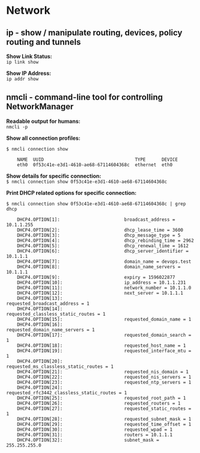 # Network

## ip - show / manipulate routing, devices, policy routing and tunnels

**Show Link Status:**  
```ip link show```  

**Show IP Address:**  
```ip addr show```  

## nmcli - command-line tool for controlling NetworkManager

**Readable output for humans:**  
```nmcli -p```  

**Show all connection profiles:**  
```
$ nmcli connection show

    NAME  UUID                                  TYPE      DEVICE
    eth0  0f53c41e-e3d1-4610-ae68-67114604368c  ethernet  eth0
```  

**Show details for specific connection:**  
```$ nmcli connection show 0f53c41e-e3d1-4610-ae68-67114604368c```   


**Print DHCP related options for specific connection:**  
```
$ nmcli connection show 0f53c41e-e3d1-4610-ae68-67114604368c | grep dhcp

    DHCP4.OPTION[1]:                        broadcast_address = 10.1.1.255
    DHCP4.OPTION[2]:                        dhcp_lease_time = 3600
    DHCP4.OPTION[3]:                        dhcp_message_type = 5
    DHCP4.OPTION[4]:                        dhcp_rebinding_time = 2962
    DHCP4.OPTION[5]:                        dhcp_renewal_time = 1612
    DHCP4.OPTION[6]:                        dhcp_server_identifier = 10.1.1.1
    DHCP4.OPTION[7]:                        domain_name = devops.test
    DHCP4.OPTION[8]:                        domain_name_servers = 10.1.1.1
    DHCP4.OPTION[9]:                        expiry = 1596022877
    DHCP4.OPTION[10]:                       ip_address = 10.1.1.231
    DHCP4.OPTION[11]:                       network_number = 10.1.1.0
    DHCP4.OPTION[12]:                       next_server = 10.1.1.1
    DHCP4.OPTION[13]:                       requested_broadcast_address = 1
    DHCP4.OPTION[14]:                       requested_classless_static_routes = 1
    DHCP4.OPTION[15]:                       requested_domain_name = 1
    DHCP4.OPTION[16]:                       requested_domain_name_servers = 1
    DHCP4.OPTION[17]:                       requested_domain_search = 1
    DHCP4.OPTION[18]:                       requested_host_name = 1
    DHCP4.OPTION[19]:                       requested_interface_mtu = 1
    DHCP4.OPTION[20]:                       requested_ms_classless_static_routes = 1
    DHCP4.OPTION[21]:                       requested_nis_domain = 1
    DHCP4.OPTION[22]:                       requested_nis_servers = 1
    DHCP4.OPTION[23]:                       requested_ntp_servers = 1
    DHCP4.OPTION[24]:                       requested_rfc3442_classless_static_routes = 1
    DHCP4.OPTION[25]:                       requested_root_path = 1
    DHCP4.OPTION[26]:                       requested_routers = 1
    DHCP4.OPTION[27]:                       requested_static_routes = 1
    DHCP4.OPTION[28]:                       requested_subnet_mask = 1
    DHCP4.OPTION[29]:                       requested_time_offset = 1
    DHCP4.OPTION[30]:                       requested_wpad = 1
    DHCP4.OPTION[31]:                       routers = 10.1.1.1
    DHCP4.OPTION[32]:                       subnet_mask = 255.255.255.0
```
